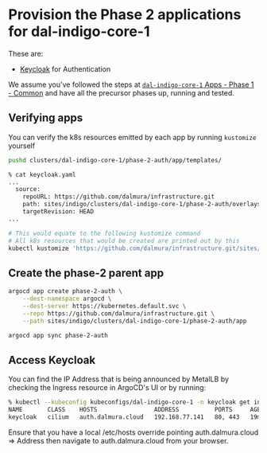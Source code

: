 # Provision the Phase 2 applications for dal-indigo-core-1

These are:
* [Keycloak](https://github.com/keycloak/keycloak) for Authentication

We assume you've followed the steps at [`dal-indigo-core-1` Apps - Phase 1 - Common](INDIGO-CORE-1-APPS-PHASE-1.md) and have all the precursor phases up, running and tested.

## Verifying apps

You can verify the k8s resources emitted by each app by running `kustomize` yourself
```bash
pushd clusters/dal-indigo-core-1/phase-2-auth/app/templates/

% cat keycloak.yaml
...
  source:
    repoURL: https://github.com/dalmura/infrastructure.git
    path: sites/indigo/clusters/dal-indigo-core-1/phase-2-auth/overlays/keycloak
    targetRevision: HEAD
...

# This would equate to the following kustomize command
# All k8s resources that would be created are printed out by this
kubectl kustomize 'https://github.com/dalmura/infrastructure.git/sites/indigo/clusters/dal-indigo-core-1/phase-2-auth/overlays/keycloak?ref=HEAD'
```

## Create the phase-2 parent app
```bash
argocd app create phase-2-auth \
    --dest-namespace argocd \
    --dest-server https://kubernetes.default.svc \
    --repo https://github.com/dalmura/infrastructure.git \
    --path sites/indigo/clusters/dal-indigo-core-1/phase-2-auth/app

argocd app sync phase-2-auth
```


## Access Keycloak

You can find the IP Address that is being announced by MetalLB by checking the Ingress resource in ArgoCD's UI or by running:
```bash
% kubectl --kubeconfig kubeconfigs/dal-indigo-core-1 -n keycloak get ingress
NAME       CLASS    HOSTS                ADDRESS          PORTS     AGE
keycloak   cilium   auth.dalmura.cloud   192.168.77.141   80, 443   19m
```

Ensure that you have a local /etc/hosts override pointing auth.dalmura.cloud => Address then navigate to auth.dalmura.cloud from your browser.

